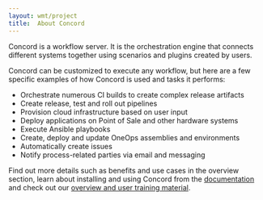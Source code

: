 ```yaml
---
layout: wmt/project
title:  About Concord
---
```


Concord is a workflow server. It is the orchestration engine that connects
different systems together using scenarios and plugins created by
users.

Concord can be customized to execute any workflow, but here are a
few specific examples of how Concord is used and tasks it performs:

- Orchestrate numerous CI builds to create complex release artifacts
- Create release, test and roll out pipelines
- Provision cloud infrastructure based on user input
- Deploy applications on Point of Sale and other hardware systems
- Execute Ansible playbooks
- Create, deploy and update OneOps assemblies and environments
- Automatically create issues
- Notify process-related parties via email and messaging

Find out more details such as benefits and use cases in the overview section,
learn about installing and using Concord from the [documentation](../docs/index.html) and
check out our [overview and user training material](../training.html).

